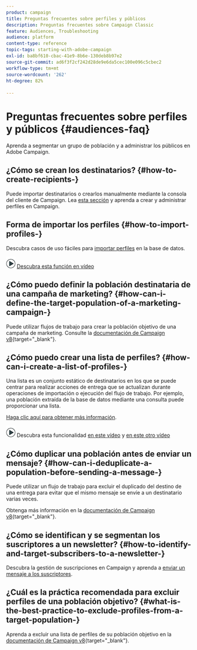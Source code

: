 ```yaml
---
product: campaign
title: Preguntas frecuentes sobre perfiles y públicos
description: Preguntas frecuentes sobre Campaign Classic
feature: Audiences, Troubleshooting
audience: platform
content-type: reference
topic-tags: starting-with-adobe-campaign
exl-id: ba8bf610-cbac-41e9-8b6e-130deb8b97e2
source-git-commit: ad6f3f2cf242d28de9e6da5cec100e096c5cbec2
workflow-type: tm+mt
source-wordcount: '262'
ht-degree: 82%

---
```


# Preguntas frecuentes sobre perfiles y públicos {#audiences-faq}



Aprenda a segmentar un grupo de población y a administrar los públicos en Adobe Campaign.

## ¿Cómo se crean los destinatarios?  {#how-to-create-recipients-}

Puede importar destinatarios o crearlos manualmente mediante la consola del cliente de Campaign. Lea [esta sección](../../platform/using/about-profiles.md) y aprenda a crear y administrar perfiles en Campaign.

## Forma de importar los perfiles {#how-to-import-profiles-}

Descubra casos de uso fáciles para [importar perfiles](../../platform/using/import-operations-samples.md) en la base de datos.

![](assets/do-not-localize/how-to-video.png) [Descubra esta función en vídeo](https://experienceleague.adobe.com/docs/campaign-classic-learn/tutorials/profile-management/importing-profiles.html?lang=es)

## ¿Cómo puedo definir la población destinataria de una campaña de marketing?  {#how-can-i-define-the-target-population-of-a-marketing-campaign-}

Puede utilizar flujos de trabajo para crear la población objetivo de una campaña de marketing. Consulte la [documentación de Campaign v8](https://experienceleague.adobe.com/docs/campaign/automation/campaign-orchestration/marketing-campaign-target#build-the-main-target-in-a-workflow.html){target="_blank"}.

## ¿Cómo puedo crear una lista de perfiles?  {#how-can-i-create-a-list-of-profiles-}

Una lista es un conjunto estático de destinatarios en los que se puede centrar para realizar acciones de entrega que se actualizan durante operaciones de importación o ejecución del flujo de trabajo. Por ejemplo, una población extraída de la base de datos mediante una consulta puede proporcionar una lista.

[Haga clic aquí para obtener más información](../../platform/using/creating-and-managing-lists.md#creating-a-profile-list-from-a-group).

![](assets/do-not-localize/how-to-video.png) Descubra esta funcionalidad [en este vídeo](https://experienceleague.adobe.com/docs/campaign-classic-learn/tutorials/profile-management/creating-a-list-of-recipients-with-a-workflow.html?lang=es) y [en este otro vídeo](https://experienceleague.adobe.com/docs/campaign-classic-learn/tutorials/profile-management/creating-a-list-of-recipients.html?lang=es)

## ¿Cómo duplicar una población antes de enviar un mensaje?  {#how-can-i-deduplicate-a-population-before-sending-a-message-}

Puede utilizar un flujo de trabajo para excluir el duplicado del destino de una entrega para evitar que el mismo mensaje se envíe a un destinatario varias veces.

Obtenga más información en la [documentación de Campaign v8](https://experienceleague.adobe.com/docs/campaign/automation/workflows/wf-activities/targeting-activities/deduplication.html){target="_blank"}.

## ¿Cómo se identifican y se segmentan los suscriptores a un newsletter?  {#how-to-identify-and-target-subscribers-to-a-newsletter-}

Descubra la gestión de suscripciones en Campaign y aprenda a [enviar un mensaje a los suscriptores](../../delivery/using/managing-subscriptions.md).

## ¿Cuál es la práctica recomendada para excluir perfiles de una población objetivo?  {#what-is-the-best-practice-to-exclude-profiles-from-a-target-population-}

Aprenda a excluir una lista de perfiles de su población objetivo en la [documentación de Campaign v8](https://experienceleague.adobe.com/docs/campaign/automation/workflows/wf-activities/targeting-activities/read-list.html){target="_blank"}.
